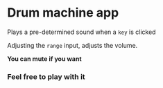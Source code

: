 # Drum machine app

Plays a pre-determined sound when a `key` is clicked

Adjusting the `range` input, adjusts the volume.

**You can mute if you want**

### Feel free to play with it